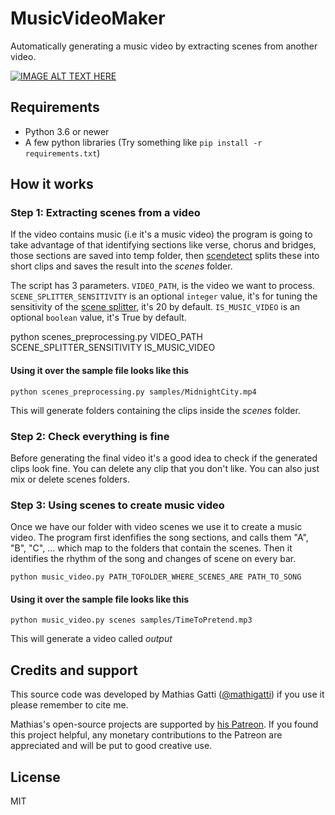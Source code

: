 # MusicVideoMaker
Automatically generating a music video by extracting scenes from another video.

[![IMAGE ALT TEXT HERE](https://i.ytimg.com/vi/DnpVAyPjxDA/hqdefault.jpg)](https://youtu.be/DnpVAyPjxDA?t=30)

## Requirements

- Python 3.6 or newer
- A few python libraries (Try something like `pip install -r requirements.txt`)

## How it works

### Step 1: Extracting scenes from a video

If the video contains music (i.e it's a music video) the program is going to take advantage of that identifying sections like verse, chorus and bridges, those sections are saved into temp folder, then [scendetect](https://pypi.org/project/scenedetect/) splits these into short clips and saves the result into the _scenes_ folder.

The script has 3 parameters. `VIDEO_PATH`, is the video we want to process. `SCENE_SPLITTER_SENSITIVITY` is an optional `integer` value, it's for tuning the sensitivity of the [scene splitter](https://pyscenedetect.readthedocs.io/en/latest/examples/usage-example/), it's 20 by default. `IS_MUSIC_VIDEO` is an optional `boolean` value, it's True by default.

python scenes_preprocessing.py VIDEO_PATH SCENE_SPLITTER_SENSITIVITY IS_MUSIC_VIDEO

#### Using it over the sample file looks like this

`python scenes_preprocessing.py samples/MidnightCity.mp4`

This will generate folders containing the clips inside the _scenes_ folder.

### Step 2: Check everything is fine

Before generating the final video it's a good idea to check if the generated clips look fine. You can delete any clip that you don't like. You can also just mix or delete scenes folders.

### Step 3: Using scenes to create music video

Once we have our folder with video scenes we use it to create a music video. The program first idenfifies the song sections, and calls them "A", "B", "C", ... which map to the folders that contain the scenes. Then it identifies the rhythm of the song and changes of scene on every bar.

`python music_video.py PATH_TOFOLDER_WHERE_SCENES_ARE PATH_TO_SONG`

#### Using it over the sample file looks like this

`python music_video.py scenes samples/TimeToPretend.mp3`

This will generate a video called _output_


## Credits and support
This source code was developed by Mathias Gatti ([@mathigatti](https://mathigatti.com)) if you use it please remember to cite me.

Mathias's open-source projects are supported by [his Patreon](https://www.patreon.com/mathigatti). If you found this project helpful, any monetary contributions to the Patreon are appreciated and will be put to good creative use.

## License
MIT
